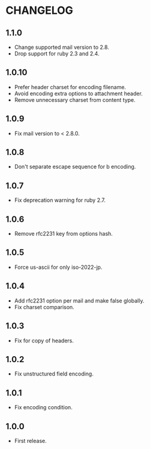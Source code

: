 # CHANGELOG

## 1.1.0

* Change supported mail version to 2.8.
* Drop support for ruby 2.3 and 2.4.

## 1.0.10

* Prefer header charset for encoding filename.
* Avoid encoding extra options to attachment header.
* Remove unnecessary charset from content type.

## 1.0.9

* Fix mail version to < 2.8.0.

## 1.0.8

* Don't separate escape sequence for b encoding.

## 1.0.7

* Fix deprecation warning for ruby 2.7.

## 1.0.6

* Remove rfc2231 key from options hash.

## 1.0.5

* Force us-ascii for only iso-2022-jp.

## 1.0.4

* Add rfc2231 option per mail and make false globally.
* Fix charset comparison.

## 1.0.3

* Fix for copy of headers.

## 1.0.2

* Fix unstructured field encoding.

## 1.0.1

* Fix encoding condition.

## 1.0.0

* First release.
